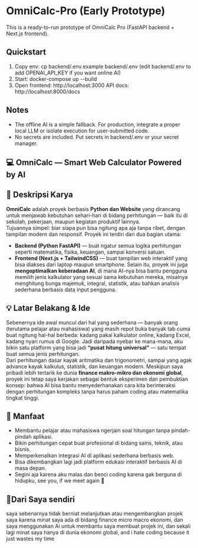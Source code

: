 # OmniCalc-Pro (Early Prototype)
This is a ready-to-run prototype of OmniCalc Pro (FastAPI backend + Next.js frontend).
## Quickstart
1. Copy env:
   cp backend/.env.example backend/.env
   (edit backend/.env to add OPENAI_API_KEY if you want online AI)
2. Start:
   docker-compose up --build
3. Open frontend: http://localhost:3000
   API docs: http://localhost:8000/docs
## Notes
- The offline AI is a simple fallback. For production, integrate a proper local LLM or isolate execution for user-submitted code.
- No secrets are included. Put secrets in backend/.env or your secret manager.
## 💻 OmniCalc — Smart Web Calculator Powered by AI
## 🧠 Deskripsi Karya
**OmniCalc** adalah proyek berbasis **Python dan Website** yang dirancang untuk menjawab kebutuhan sehari-hari di bidang perhitungan — baik itu di sekolah, pekerjaan, maupun kegiatan produktif lainnya.  
Tujuannya simpel: biar siapa pun bisa ngitung apa aja tanpa ribet, dengan tampilan modern dan responsif.
Proyek ini terdiri dari dua bagian utama:
- **Backend (Python FastAPI)** — buat ngatur semua logika perhitungan seperti matematika, fisika, keuangan, sampai konversi satuan.
- **Frontend (Next.js + TailwindCSS)** — buat tampilan web interaktif yang bisa diakses dari laptop maupun smartphone.
Selain itu, proyek ini juga **mengoptimalkan keberadaan AI**, di mana AI-nya bisa bantu pengguna memilih jenis kalkulator yang sesuai sama kebutuhan mereka, misalnya menghitung bunga majemuk, integral, statistik, atau bahkan analisis sederhana berbasis data input pengguna.
## 💡 Latar Belakang & Ide
Sebenernya ide awal muncul dari hal yang sederhana — banyak orang (terutama pelajar atau mahasiswa) yang masih repot buka banyak tab cuma buat ngitung hal-hal berbeda: kadang pakai kalkulator online, kadang Excel, kadang nyari rumus di Google.
Jadi daripada nyebar ke mana-mana, aku bikin satu platform yang bisa jadi **“pusat hitung universal”** — satu tempat buat semua jenis perhitungan.  
Dari perhitungan dasar kayak aritmatika dan trigonometri, sampai yang agak advance kayak kalkulus, statistik, dan keuangan modern.
Meskipun saya pribadi lebih tertarik ke dunia **finance makro-mikro dan ekonomi global**, proyek ini tetap saya kerjakan sebagai bentuk eksperimen dan pembuktian konsep: bahwa AI bisa bantu menyederhanakan cara kita berinteraksi dengan perhitungan kompleks tanpa harus paham coding atau matematika tingkat tinggi.
## 🎯 Manfaat
- Membantu pelajar atau mahasiswa ngerjain soal hitungan tanpa pindah-pindah aplikasi.  
- Bikin perhitungan cepat buat profesional di bidang sains, teknik, atau bisnis.  
- Memperkenalkan integrasi AI di aplikasi sederhana berbasis web.  
- Bisa dikembangkan lagi jadi platform edukasi interaktif berbasis AI di masa depan.
- Segini aja karena aku malas dan benci coding karena gak berguna di hidupku, see you, if we meet again 👋

## 👤Dari Saya sendiri
saya sebenarnya tidak berniat melanjutkan atau mengembangkan projek saya karena minat saya ada di bidang finance micro macro ekonomi, dan saya menggunakan Ai untuk membantu saya membuat projek ini, dan sekali lagi minat saya hanya di dunia ekonomi global, and i hate coding because it just wastes my time
